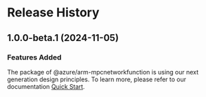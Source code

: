 # Release History
    
## 1.0.0-beta.1 (2024-11-05)

### Features Added

The package of @azure/arm-mpcnetworkfunction is using our next generation design principles. To learn more, please refer to our documentation [Quick Start](https://aka.ms/azsdk/js/mgmt/quickstart).
